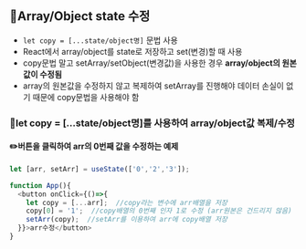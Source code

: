 ## 📖Array/Object state 수정
- ```let copy = [...state/object명]``` 문법 사용
- React에서 array/object를 state로 저장하고 set(변경)할 때 사용
- copy문법 말고 setArray/setObject(변경값)을 사용한 경우 **array/object의 원본값이 수정됨**
- array의 원본값을 수정하지 않고 복제하여 setArray를 진행해야 데이터 손실이 없기 때문에
   copy문법을 사용해야 함

### 📝let copy = [...state/object명]를 사용하여 array/object값 복제/수정
#### ✏️버튼을 클릭하여 arr의 0번째 값을 수정하는 예제
```javascript
let [arr, setArr] = useState(['0','2','3']);

function App(){
  <button onClick={()=>{
    let copy = [...arr];  //copy라는 변수에 arr배열을 저장
    copy[0] = '1';  //copy배열의 0번째 인자 1로 수정 (arr원본은 건드리지 않음)
    setArr(copy);  //setArr를 이용하여 arr에 copy배열 저장
  }}>arr수정</button>
}
```